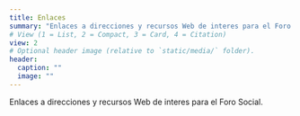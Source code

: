 ```yaml
---
title: Enlaces
summary: "Enlaces a direcciones y recursos Web de interes para el Foro Social."
# View (1 = List, 2 = Compact, 3 = Card, 4 = Citation)
view: 2
# Optional header image (relative to `static/media/` folder).
header:
  caption: ""
  image: ""
---
```


Enlaces a direcciones y recursos Web de interes para el Foro Social.
